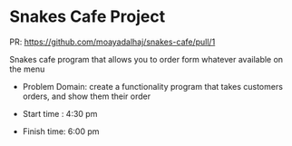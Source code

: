 # Snakes Cafe Project

PR: https://github.com/moayadalhaj/snakes-cafe/pull/1

Snakes cafe program that allows you to order form whatever available on the menu

* Problem Domain: create a functionality program that takes customers orders, and show them their order

* Start time : 4:30 pm

* Finish time: 6:00 pm
